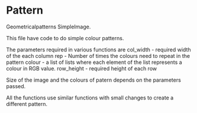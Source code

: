 # Pattern
Geometricalpatterns
SimpleImage.

This file have code to do simple colour patterns.

The parameters required in various functions are
col_width - required width of the each column
rep - Number of times the colours need to repeat in the pattern
colour - a list of lists where each element of the list represents a colour in RGB value.
row_height - required height of each row

Size of the image and the colours of patern depends on the parameters passed.

All the functions use similar functions with small changes to create a different pattern.

